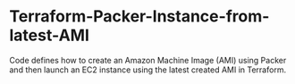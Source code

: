 # Terraform-Packer-Instance-from-latest-AMI
Code defines how to create an Amazon Machine Image (AMI) using Packer and then launch an EC2 instance using the latest created AMI in Terraform.
